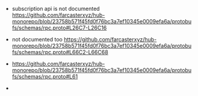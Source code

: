 - subscription api is not documented
https://github.com/farcasterxyz/hub-monorepo/blob/23758b571f45fd0f76bc3a7ef10345e0009efa6a/protobufs/schemas/rpc.proto#L26C7-L26C16

- not documented too
https://github.com/farcasterxyz/hub-monorepo/blob/23758b571f45fd0f76bc3a7ef10345e0009efa6a/protobufs/schemas/rpc.proto#L66C2-L66C68

- https://github.com/farcasterxyz/hub-monorepo/blob/23758b571f45fd0f76bc3a7ef10345e0009efa6a/protobufs/schemas/rpc.proto#L61
- 
